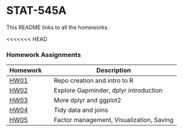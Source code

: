 # STAT-545A

This README links to all the homeworks.

<<<<<<< HEAD
### Homework Assignments

Homework || Description
------------------------------|----------------|-------------------------------------
[HW01](https://github.com/ssheikho/STAT545-hw-sheikholeslami-sara/tree/master/hw01) || Repo creation and intro to R
[HW02](https://github.com/ssheikho/STAT545-hw-sheikholeslami-sara/tree/master/hw02) || Explore Gapminder, dplyr introduction
[HW03](https://github.com/ssheikho/STAT545-hw-sheikholeslami-sara/tree/master/hw03) || More dplyr and ggplot2
[HW04](https://github.com/ssheikho/STAT545-hw-sheikholeslami-sara/tree/master/hw04) || Tidy data and joins
[HW05](https://github.com/ssheikho/STAT545-hw-sheikholeslami-sara/tree/master/hw05) || Factor management, Visualization, Saving

